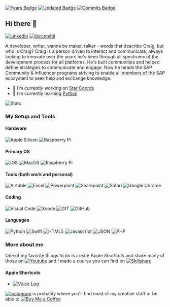 [![Years Badge](https://badges.pufler.dev/years/ccmehil)](https://badges.pufler.dev) [![Updated Badge](https://badges.pufler.dev/updated/ccmehil/ccmehil)](https://badges.pufler.dev) [![Commits Badge](https://badges.pufler.dev/commits/monthly/ccmehil)](https://badges.pufler.dev)

## Hi there 👋

[![LinkedIn](https://img.shields.io/badge/LinkedIn-0077B5?style=for-the-badge&logo=linkedin&logoColor=white "LinkedIn")](http://www.linkedin.com/in/ccmehil) [![@ccmehil](https://img.shields.io/badge/Twitter-1DA1F2?style=for-the-badge&logo=twitter&logoColor=white "@ccmehil")](https://www.twitter.com/ccmehil)

A developer, writer, wanna be maker, talker - words that describe Craig, but who is Craig? Craig is a person driven to interact and communicate, always looking to innovate over the years he's been through all spectrums of the development process for all platforms. He's built communities and helped define strategies to communicate and engage. Now he heads the SAP Community & Influencer programs striving to enable all members of the SAP ecosystem to seek help and exchange knowledge.



- 🔭 I’m currently working on [Star Coords](https://github.com/ccmehil/star_coords)
- 🌱 I’m currently learning [Python](https://www.python.org)

![Stats](https://github-readme-stats.vercel.app/api?username=ccmehil "")

### My Setup and Tools

#### Hardware
![Apple Silicon](https://img.shields.io/badge/apple%20silicon-333333?style=for-the-badge&logo=apple&logoColor=white "Apple Silicon") ![Raspberry Pi](https://img.shields.io/badge/Raspberry%20Pi-A22846?style=for-the-badge&logo=Raspberry%20Pi&logoColor=white "Raspberry Pi")

#### Primary OS
![iOS](https://img.shields.io/badge/iOS-000000?style=for-the-badge&logo=ios&logoColor=white "iOS") ![MacOS](https://img.shields.io/badge/mac%20os-000000?style=for-the-badge&logo=apple&logoColor=white "MacOS") ![Raspberry Pi](https://img.shields.io/badge/Raspberry%20Pi-A22846?style=for-the-badge&logo=Raspberry%20Pi&logoColor=white "Raspberry Pi")

#### Tools (both work and personal)
![Airtable](https://img.shields.io/badge/Airtable-18BFFF?style=for-the-badge&logo=Airtable&logoColor=white "Airtable") ![Excel](https://img.shields.io/badge/Microsoft_Excel-217346?style=for-the-badge&logo=microsoft-excel&logoColor=white "Excel") ![Powerpoint](https://img.shields.io/badge/Microsoft_PowerPoint-B7472A?style=for-the-badge&logo=microsoft-powerpoint&logoColor=white "Powerpoint") ![Sharepoint](https://img.shields.io/badge/Microsoft_SharePoint-0078D4?style=for-the-badge&logo=microsoft-sharepoint&logoColor=white "Sharepoint") ![Safari](https://img.shields.io/badge/Safari-FF1B2D?style=for-the-badge&logo=Safari&logoColor=white "Safari") ![Google Chrome](https://img.shields.io/badge/Google_chrome-4285F4?style=for-the-badge&logo=Google-chrome&logoColor=white "Google Chrome") 

#### Coding
![Visual Code](https://img.shields.io/badge/Visual_Studio_Code-0078D4?style=for-the-badge&logo=visual%20studio%20code&logoColor=white "Visual Code") ![Xcode](https://img.shields.io/badge/Xcode-007ACC?style=for-the-badge&logo=Xcode&logoColor=white "Xcode") ![GIT](https://img.shields.io/badge/GIT-E44C30?style=for-the-badge&logo=git&logoColor=white "Git") ![GitHub](https://img.shields.io/badge/GitHub-100000?style=for-the-badge&logo=github&logoColor=white "GitHub") 

#### Languages
![Python](https://img.shields.io/badge/Python-FFD43B?style=for-the-badge&logo=python&logoColor=blue "Python") ![Swift](https://img.shields.io/badge/Swift-FA7343?style=for-the-badge&logo=swift&logoColor=white "Swift") ![HTML5](https://img.shields.io/badge/HTML5-E34F26?style=for-the-badge&logo=html5&logoColor=white "HTML5") ![Javascript](https://img.shields.io/badge/JavaScript-323330?style=for-the-badge&logo=javascript&logoColor=F7DF1E "Javascript") ![JSON](https://img.shields.io/badge/json-5E5C5C?style=for-the-badge&logo=json&logoColor=white "JSON") ![PHP](https://img.shields.io/badge/PHP-777BB4?style=for-the-badge&logo=php&logoColor=white "PHP")

### More about me
One of my favorite things to do is create Apple Shortcuts and share many of those on [![Youtube](https://img.shields.io/badge/YouTube-FF0000?style=for-the-badge&logo=youtube&logoColor=white "Youtube")](http://www.youtube.com/user/ccmehil) and I made a course you can find on [![Skillshare](https://img.shields.io/badge/skill%20share-002333?style=for-the-badge&logo=skillshare&logoColor=white "Skillshare")](https://skl.sh/2xA7nZs)

#### Apple Shortcuts
- [![Voice Log](assets/voicelog.jpg "voicelog")](https://www.icloud.com/shortcuts/b422f45944e042689e228dc8a983842a)

[![Instagram](https://img.shields.io/badge/Instagram-E4405F?style=for-the-badge&logo=instagram&logoColor=white "Instagram")](https://www.instagram.com/ccmehil/) is probably where you'll find most of my creative stuff or be able to [![Buy Me a Coffee](https://img.shields.io/badge/Buy_Me_A_Coffee-FFDD00?style=for-the-badge&logo=buy-me-a-coffee&logoColor=black "Buy Me a Coffee")](https://www.buymeacoffee.com/ccmehil)


<!--
**ccmehil/ccmehil** is a ✨ _special_ ✨ repository because its `README.md` (this file) appears on your GitHub profile.

Here are some ideas to get you started:

- 🔭 I’m currently working on ...
- 🌱 I’m currently learning ...
- 👯 I’m looking to collaborate on ...
- 🤔 I’m looking for help with ...
- 💬 Ask me about ...
- 📫 How to reach me: ...
- 😄 Pronouns: ...
- ⚡ Fun fact: ...

![Contributions](https://github-profile-summary-cards.vercel.app/api/cards/profile-details?username=ccmehil&theme=vue "")
![Streak](https://github-readme-streak-stats.herokuapp.com/?user=ccmehil "")
![Trophy](https://github-profile-trophy.vercel.app/?username=ccmehil "")
![Top Languages](https://github-readme-stats.vercel.app/api/top-langs/?username=ccmehil "")
-->
